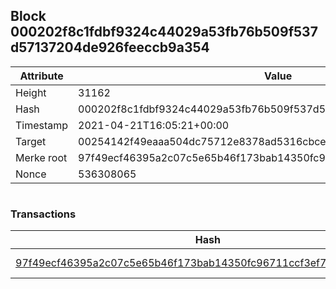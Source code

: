 ## Block 000202f8c1fdbf9324c44029a53fb76b509f537d57137204de926feeccb9a354

Attribute | Value
--- | ---
Height | 31162
Hash | 000202f8c1fdbf9324c44029a53fb76b509f537d57137204de926feeccb9a354
Timestamp | 2021-04-21T16:05:21+00:00
Target | 00254142f49eaaa504dc75712e8378ad5316cbcead634704b3734b6271167cc4
Merke root | 97f49ecf46395a2c07c5e65b46f173bab14350fc96711ccf3ef776108c4accdd
Nonce | 536308065

```

```

### Transactions

Hash | Amount
--- | ---
[97f49ecf46395a2c07c5e65b46f173bab14350fc96711ccf3ef776108c4accdd](97f49ecf46395a2c07c5e65b46f173bab14350fc96711ccf3ef776108c4accdd.md) | 10.00000000 SKEPTI 
